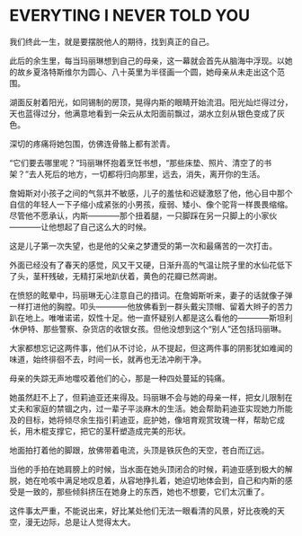
# EVERYTING I NEVER TOLD YOU
我们终此一生，就是要摆脱他人的期待，找到真正的自己。  
  
此后的余生里，每当玛丽琳想到自己的母亲，这一幕就会首先从脑海中浮现。以她的故乡夏洛特斯维尔为圆心、八十英里为半径画一个圆，她母亲从未走出这个范围。  
  
湖面反射着阳光，如同锡制的房顶，晃得内斯的眼睛开始流泪。阳光灿烂得过分，天也蓝得过分，他满意地看到一朵云从太阳面前飘过，湖水立刻从银色变成了灰色。  
  
深切的疼痛将她包围，仿佛连骨骼上都有淤青。  
  
“它们要去哪里呢？”玛丽琳怀抱着烹饪书想，“那些床垫、照片、清空了的书架？”去人死后的地方，一切都将归向那里，远去，消失，离开你的生活。  
  
詹姆斯对小孩子之间的气氛并不敏感，儿子的羞怯和迟疑激怒了他，他心目中那个自信的年轻人一下子缩小成紧张的小男孩，瘦弱、矮小、像个驼背一样畏畏缩缩。尽管他不愿承认，内斯————那个扭着腿，一只脚踩在另一只脚上的小家伙————让他想起了自己这么大的时候。  
  
这是儿子第一次失望，也是他的父亲之梦遭受的第一次和最痛苦的一次打击。  
  
外面已经没有了春天的感觉，风又干又硬，日渐升高的气温让院子里的水仙花低下了头，茎秆残破，无精打采地趴伏着，黄色的花瓣已然凋谢。  
  
在愤怒的眩晕中，玛丽琳无心注意自己的措词。在詹姆斯听来，妻子的话就像子弹一样打进他的胸膛。叩头————他放佛看到一群头戴尖顶帽、留着大辫子的苦力趴在地上。唯唯诺诺，奴性十足。他一直怀疑别人都是这么看他的————斯坦利·休伊特、那些警察、杂货店的收银女孩。但他没想到这个“别人”还包括玛丽琳。  
  
大家都想忘记这两件事，他们从不讨论，从不提起，但这两件事的阴影犹如难闻的味道，始终徘徊不去，时间一长，就再也无法冲刷干净。  
  
母亲的失踪无声地噬咬着他们的心，那是一种四处蔓延的钝痛。  
  
她虽然赶不上了，但莉迪亚还来得及。玛丽琳不会与她的母亲一样，把女儿限制在丈夫和家庭的禁锢之内，过一辈子平淡麻木的生活。她会帮助莉迪亚实现她力所能及的目标，她将倾尽余生指引莉迪亚，庇护她，像培育观赏玫瑰一样，帮助它成长，用木棍支撑它，把它的茎秆塑造成完美的形状。  
  
地面拍打着他的脚跟，放佛带着电流，头顶是铁灰色的天空，苍白而辽远。  
  
当他的手拍在她肩膀上的时候，当水面在她头顶闭合的时候，莉迪亚感到极大的解脱，她在呛咳中满足地叹息着，从容地挣扎着，她迫切地体会到，自己和内斯的感受是一致的，那些倾斜挤压在她身上的东西，她也不想要，它们太沉重了。  
  
这件事太严重，不能说出来，好比某处他们无法一眼看清的风景，好比夜晚的天空，漫无边际，总是让人觉得太大。  

